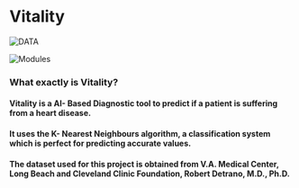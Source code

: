 # Vitality
![DATA](https://img.shields.io/badge/language-Python-blue)

![Modules](https://img.shields.io/badge/Modules%20Required-x)
### What exactly is Vitality?
#### Vitality is a AI- Based Diagnostic tool to predict if a patient is suffering from a heart disease.
#### It uses the K- Nearest Neighbours algorithm, a classification system which is perfect for predicting accurate values.

#### The dataset used for this project is obtained from V.A. Medical Center, Long Beach and Cleveland Clinic Foundation, Robert Detrano, M.D., Ph.D.


